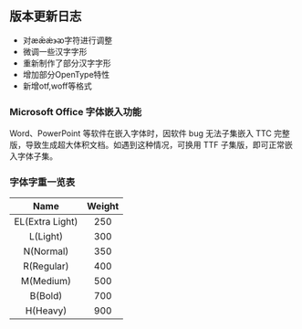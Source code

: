 ## 版本更新日志

* 对æǣǽ϶ᴔ字符进行调整
* 微调一些汉字字形
* 重新制作了部分汉字字形
* 增加部分OpenType特性
* 新增otf,woff等格式

### Microsoft Office 字体嵌入功能
Word、PowerPoint 等软件在嵌入字体时，因软件 bug 无法子集嵌入 TTC 完整版，导致生成超大体积文档。如遇到这种情况，可换用 TTF 子集版，即可正常嵌入字体子集。

### 字体字重一览表

| Name       | Weight |
| :----------: | :------: |
| EL(Extra Light)   | 250    |
| L(Light)   | 300    |
| N(Normal)   | 350    |
| R(Regular) | 400    |
| M(Medium)  | 500    |
| B(Bold)   | 700    |
| H(Heavy)   | 900    |